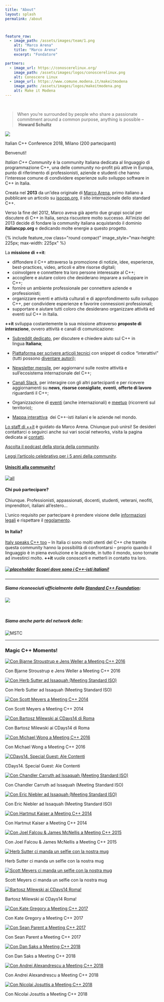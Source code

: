 ```yaml
---
title: "About"
layout: splash
permalink: /about



feature_row:
  - image_path: /assets/images/team/1.png
    alt: "Marco Arena"
    title: "Marco Arena"
    excerpt: "Fondatore"  

partners:
  - image_url: https://conoscerelinux.org/
    image_path: /assets/images/logos/conoscerelinux.png
    alt: Conoscere Linux
  - image_url: https://www.comune.modena.it/makeitmodena
    image_path: /assets/images/logos/makeitmodena.png
    alt: Make it Modena
---
```



<br />


> When you’re surrounded by people who share a passionate commitment around a common purpose, anything is possible – **Howard Schultz**

[![](https://i2.wp.com/www.italiancpp.org/wp-content/uploads/2018/06/WP_20180623_11_26_00_Panorama.jpg?resize=610%2C318&ssl=1)](https://i0.wp.com/www.italiancpp.org/wp-content/uploads/2018/06/WP_20180623_11_26_00_Panorama.jpg?ssl=1)

Italian C++ Conference 2018, Milano (200 partecipanti)

Benvenuti!

*Italian C++ Community* è la community Italiana dedicata al linguaggio di programmazione C++, una delle community no-profit più attive in Europa, punto di riferimento di professionisti, aziende e studenti che hanno l'interesse comune di condividere esperienze sullo sviluppo software in C++ in Italia.

Creata nel **2013** da un’idea originale di [Marco Arena](http://it.linkedin.com/in/marcoarena), primo italiano a pubblicare un articolo su [isocpp.org](https://isocpp.org/), il sito internazionale dello standard C++.

Verso la fine del 2012, Marco aveva già aperto due gruppi social per discutere di C++ in Italia, senza riscuotere molto successo. All’inizio del 2013 decide di fondare la community italiana acquistando il dominio **italiancpp.org** e dedicando molte energie a questo progetto.

{% include feature_row class="round compact" image_style="max-height: 225px; max-width: 225px" %}

La **missione di ++it**:

*   diffondere il C++ attraverso la promozione di notizie, idee, esperienze, best-practices, video, articoli e altre risorse digitali;
*   coinvolgere e connettere tra loro persone interessate al C++;
*   accogliere e aiutare coloro che desiderano imparare a sviluppare in C++;
*   fornire un ambiente professionale per connettere aziende e professionisti;
*   organizzare eventi e attività culturali e di approfondimento sullo sviluppo C++, per condividere esperienze e favorire connessioni professionali;
*   supportare e aiutare tutti coloro che desiderano organizzare attività ed eventi sul C++ in Italia.

**++it** sviluppa costantemente la sua missione attraverso **proposte di interazione**, ovvero attività e canali di comunicazione:

*   [Subreddit dedicato](https://reddit.com/r/cppit), per discutere e chiedere aiuto sul C++ in lingua **Italiana**;

*   [Piattaforma per scrivere articoli tecnici](http://italiancpp.org/articoli) con snippet di codice “interattivi” (tutti possono [diventare autori](http://www.italiancpp.org/articoli/diventa-un-autore/));

*   [Newsletter mensile](http://italiancpp.org/newsletter), per aggiornarvi sulle nostre attività e sull’ecosistema internazionale del C++;

*   [Canali Slack](http://italiancpp.org/slack), per interagire con gli altri partecipanti e per ricevere aggiornamenti su **news**, **risorse consigliate**, **eventi**, **offerte di lavoro** riguardanti il C++;

*   Organizzazione di [eventi](http://italiancpp.org/eventi) (anche internazionali) e [meetup](http://www.italiancpp.org/eventi/categoria/meetup/) (ricorrenti sul territorio);

*   [Mappa interattiva](http://italiancpp.org/map/)  dei C++-isti italiani e le aziende nel mondo.

[Lo staff di ++it](chi-siamo/team.html) è guidato da Marco Arena. Chiunque può unirsi! Se desideri contattarci o seguirci anche sui vari social networks, visita la pagina dedicata ai [contatti](chi-siamo/contattaci.html).

[Ascolta il podcast della storia della community](http://www.dotnetpodcast.com/show/card/41).

[Leggi l’articolo celebrativo per i 5 anni della community](index.html%3Fp=8644.html).

#### [Unisciti alla community!](http://italiancpp.org/join)

[![all](https://i1.wp.com/www.italiancpp.org/wp-content/uploads/2013/04/all.jpg?resize=597%2C416)](https://i1.wp.com/www.italiancpp.org/wp-content/uploads/2013/04/all.jpg)

#### Chi può partecipare?

Chiunque. Professionisti, appassionati, docenti, studenti, veterani, neofiti, imprenditori, italiani all’estero…

L’unico requisito per partecipare è prendere visione delle [informazioni legali](privacy-policy.html) e rispettare il [regolamento](regolamento/index.html).

#### In Italia?

[Italy speaks C++ too](http://www.italiancpp.org/2014/11/16/italy-speaks-cpp-too/) – In Italia ci sono molti utenti del C++ che tramite questa community hanno la possibilità di confrontarsi – proprio quando il linguaggio è in piena evoluzione e le aziende, in tutto il mondo, sono tornate ad investirci molto. **++it** vuole conoscerli e metterli in contatto tra loro.

##### [![placeholder](https://i1.wp.com/www.italiancpp.org/wp-content/uploads/2013/04/placeholder.png?resize=59%2C52)](http://italiancpp.org/map/) [Scopri dove sono i C++-isti italiani!](http://italiancpp.org/map/)

* * *

##### Siamo riconosciuti ufficialmente dalla [Standard C++ Foundation](https://isocpp.org):

[![](https://i0.wp.com/www.italiancpp.org/wp-content/uploads/2013/06/logo-cpp.jpg?resize=308%2C165)](https://isocpp.org/wiki/faq/user-groups-worldwide#user-groups-italy)

 

##### Siamo anche parte del network delle:

![MSTC](https://i1.wp.com/www.italiancpp.org/wp-content/uploads/2013/04/mstc.png?resize=361%2C62&ssl=1)

* * *

   
  
 

### Magic C++ Moments!

 [![Con Bjarne Stroustrup e Jens Weller a Meeting C++ 2016](https://i0.wp.com/www.italiancpp.org/wp-content/uploads/2013/04/IMG_0718.jpg?resize=199%2C199&ssl=1 "Con Bjarne Stroustrup e Jens Weller a Meeting C++ 2016")](chi-siamo/img_0718/index.html) 

Con Bjarne Stroustrup e Jens Weller a Meeting C++ 2016

 [![Con Herb Sutter ad Issaquah (Meeting Standard ISO)](https://i2.wp.com/www.italiancpp.org/wp-content/uploads/2013/04/issaquah-sutter.jpg?resize=199%2C199&ssl=1 "Con Herb Sutter ad Issaquah (Meeting Standard ISO)")](chi-siamo/issaquah-sutter/index.html) 

Con Herb Sutter ad Issaquah (Meeting Standard ISO)

 [![Con Scott Meyers a Meeting C++ 2014](https://i2.wp.com/www.italiancpp.org/wp-content/uploads/2013/04/127ADEE3-BE17-45F2-B705-1CD690FBADA8.jpg?resize=199%2C199&ssl=1 "Con Scott Meyers a Meeting C++ 2014")](chi-siamo/127adee3-be17-45f2-b705-1cd690fbada8/index.html) 

Con Scott Meyers a Meeting C++ 2014

 [![Con Bartosz Milewski ai CDays14 di Roma](https://i1.wp.com/www.italiancpp.org/wp-content/uploads/2014/07/DSC_1352.jpg?resize=199%2C199&ssl=1 "Con Bartosz Milewski ai CDays14 di Roma")](event/community-days-2014-roma/dsc_1352/index.html) 

Con Bartosz Milewski ai CDays14 di Roma

 [![Con Michael Wong a Meeting C++ 2016](https://i2.wp.com/www.italiancpp.org/wp-content/uploads/2013/04/mic-wong.png?resize=199%2C199&ssl=1 "Con Michael Wong a Meeting C++ 2016")](chi-siamo/mic-wong/index.html) 

Con Michael Wong a Meeting C++ 2016

 [![CDays14. Special Guest: Ale Contenti](https://i2.wp.com/www.italiancpp.org/wp-content/uploads/2013/04/cdays14.jpg?resize=199%2C199&ssl=1 "CDays14. Special Guest: Ale Contenti")](chi-siamo/cdays14/index.html) 

CDays14. Special Guest: Ale Contenti

 [![Con Chandler Carruth ad Issaquah (Meeting Standard ISO)](https://i0.wp.com/www.italiancpp.org/wp-content/uploads/2013/04/issaquah-chandler.jpg?resize=199%2C199&ssl=1 "Con Chandler Carruth ad Issaquah (Meeting Standard ISO)")](chi-siamo/issaquah-chandler/index.html) 

Con Chandler Carruth ad Issaquah (Meeting Standard ISO)

 [![Con Eric Niebler ad Issaquah (Meeting Standard ISO)](https://i2.wp.com/www.italiancpp.org/wp-content/uploads/2013/04/issaquah-niebler.jpg?resize=199%2C199&ssl=1 "Con Eric Niebler ad Issaquah (Meeting Standard ISO)")](chi-siamo/issaquah-niebler/index.html) 

Con Eric Niebler ad Issaquah (Meeting Standard ISO)

 [![Con Hartmut Kaiser a Meeting C++ 2014](https://i0.wp.com/www.italiancpp.org/wp-content/uploads/2013/04/WP_001087.jpg?resize=199%2C199&ssl=1 "Con Hartmut Kaiser a Meeting C++ 2014")](chi-siamo/wp_001087/index.html) 

Con Hartmut Kaiser a Meeting C++ 2014

 [![Con Joel Falcou & James McNellis a Meeting C++ 2015](https://i2.wp.com/www.italiancpp.org/wp-content/uploads/2013/04/james_joel.jpg?resize=199%2C199&ssl=1 "Con Joel Falcou & James McNellis a Meeting C++ 2015")](chi-siamo/james_joel/index.html) 

Con Joel Falcou & James McNellis a Meeting C++ 2015

 [![Herb Sutter ci manda un selfie con la nostra mug](https://i1.wp.com/www.italiancpp.org/wp-content/uploads/2013/04/herb.jpg?resize=199%2C199&ssl=1 "Herb Sutter ci manda un selfie con la nostra mug")](chi-siamo/herb/index.html) 

Herb Sutter ci manda un selfie con la nostra mug

 [![Scott Meyers ci manda un selfie con la nostra mug](https://i0.wp.com/www.italiancpp.org/wp-content/uploads/2013/04/IMG_0595-cropped-adjusted.jpg?resize=199%2C199&ssl=1 "Scott Meyers ci manda un selfie con la nostra mug")](chi-siamo/img_0595-cropped-adjusted/index.html) 

Scott Meyers ci manda un selfie con la nostra mug

 [![Bartosz Milewski ai CDays14 Roma!](https://i0.wp.com/www.italiancpp.org/wp-content/uploads/2013/04/DSC_1355-e1422297523115.jpg?resize=199%2C199&ssl=1 "Bartosz Milewski ai CDays14 Roma!")](chi-siamo/dsc_1355/index.html) 

Bartosz Milewski ai CDays14 Roma!

 [![Con Kate Gregory a Meeting C++ 2017](https://i2.wp.com/www.italiancpp.org/wp-content/uploads/2013/04/WP_20171111_17_53_57_Rich.jpg?resize=199%2C199&ssl=1 "WP_20171111_17_53_57_Rich")](chi-siamo/wp_20171111_17_53_57_rich/index.html) 

Con Kate Gregory a Meeting C++ 2017

 [![Con Sean Parent a Meeting C++ 2017](https://i0.wp.com/www.italiancpp.org/wp-content/uploads/2013/04/WP_20171111_16_01_43_Rich.jpg?resize=199%2C199&ssl=1 "WP_20171111_16_01_43_Rich")](chi-siamo/wp_20171111_16_01_43_rich/index.html) 

Con Sean Parent a Meeting C++ 2017

 [![Con Dan Saks a Meeting C++ 2018](https://i2.wp.com/www.italiancpp.org/wp-content/uploads/2013/04/46486092_10156925323596057_2793943901847683072_n-1.jpg?resize=199%2C199&ssl=1 "46486092_10156925323596057_2793943901847683072_n (1)")](chi-siamo/46486092_10156925323596057_2793943901847683072_n-1/index.html) 

Con Dan Saks a Meeting C++ 2018

 [![Con Andrei Alexandrescu a Meeting C++ 2018](https://i1.wp.com/www.italiancpp.org/wp-content/uploads/2013/04/46358949_10156925323531057_5746629159300366336_n.jpg?resize=199%2C199&ssl=1 "46358949_10156925323531057_5746629159300366336_n")](chi-siamo/46358949_10156925323531057_5746629159300366336_n/index.html) 

Con Andrei Alexandrescu a Meeting C++ 2018

 [![Con Nicolai Josuttis a Meeting C++ 2018](https://i2.wp.com/www.italiancpp.org/wp-content/uploads/2013/04/46380959_10156925323456057_300143889581342720_n.jpg?resize=199%2C199&ssl=1 "46380959_10156925323456057_300143889581342720_n")](chi-siamo/46380959_10156925323456057_300143889581342720_n/index.html) 

Con Nicolai Josuttis a Meeting C++ 2018
